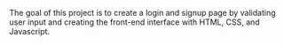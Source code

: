 The goal of this project is to create a login and signup page by validating user input and creating the front-end interface with HTML, CSS, and Javascript.
